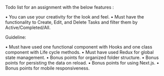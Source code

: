 Todo list for an assignment with the below features : 

• You can use your creativity for the look and feel.
• Must have the functionality to Create, Edit, and Delete Tasks and filter them by Active/Completed/All.

Guideline:

• Must have used one functional component with Hooks and one class component with Life cycle methods.
• Must have used Redux for global state management.
• Bonus points for organized folder structure.
• Bonus points for persisting the data on reload.
• Bonus points for using Next.js.
• Bonus points for mobile responsiveness.
